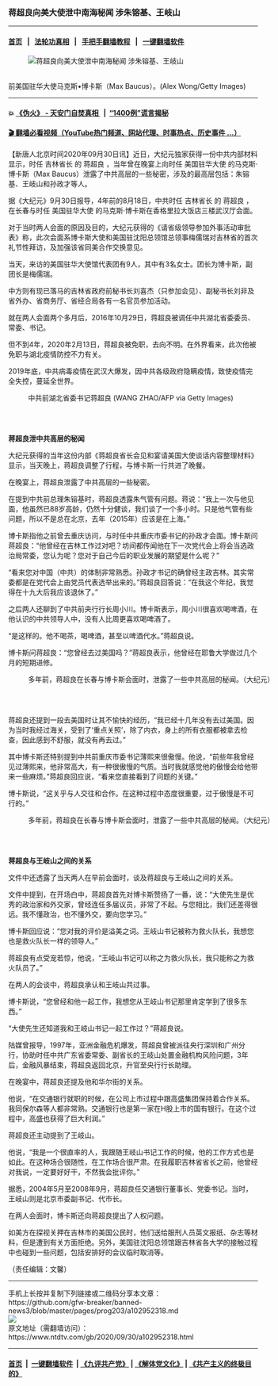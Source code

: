 ### 蒋超良向美大使泄中南海秘闻 涉朱镕基、王岐山
------------------------

#### [首页](https://github.com/gfw-breaker/banned-news3/blob/master/README.md) &nbsp;&nbsp;|&nbsp;&nbsp; [法轮功真相](https://github.com/begood0513/basic/blob/master/README.md)  &nbsp;&nbsp;|&nbsp;&nbsp; [手把手翻墙教程](https://github.com/gfw-breaker/guides/wiki)  &nbsp;&nbsp;|&nbsp;&nbsp; [一键翻墙软件](https://github.com/gfw-breaker/nogfw/blob/master/README.md)  



<div><div class="featured_image">
 <figure>
  <img alt="蒋超良向美大使泄中南海秘闻 涉朱镕基、王岐山" src="https://i.ntdtv.com/assets/uploads/2020/09/GettyImages-480004091-800x450.jpg"/>
 </figure><br/>
 <span class="caption">
  前美国驻华大使马克斯•博卡斯（Max Baucus）。(Alex Wong/Getty Images)
 </span>
</div>
</div><hr/>

#### 💥 [《伪火》 - 天安门自焚真相 ](http://158.247.195.190:10000/videos/blog/weihuo.html)&nbsp; |&nbsp; [“1400例”谎言揭秘  ](http://158.247.195.190:10000/videos/blog/jiexi1400.html)

#### [ 🎬  翻墙必看视频（YouTube热门频道、网站代理、时事热点、历史事件 ...）](https://github.com/gfw-breaker/links/blob/master/banned.md)

<div><div class="post_content" itemprop="articleBody">
 <p>
  【新唐人北京时间2020年09月30日讯】近日，大纪元独家获得一份中共内部材料显示，时任
  <ok href="https://www.ntdtv.com/gb/吉林省长.htm">
   吉林省长
  </ok>
  的
  <ok href="https://www.ntdtv.com/gb/蒋超良.htm">
   蒋超良
  </ok>
  ，当年曾在晚宴上向时任
  <ok href="https://www.ntdtv.com/gb/美国驻华大使.htm">
   美国驻华大使
  </ok>
  的马克斯‧博卡斯（Max Baucus）泄露了中共高层的一些秘密，涉及的最高层包括：朱镕基、王岐山和孙政才等人。
 </p>
 <p>
  据《大纪元》9月30日报导，4年前的8月18日，中共时任
  <ok href="https://www.ntdtv.com/gb/吉林省长.htm">
   吉林省长
  </ok>
  的
  <ok href="https://www.ntdtv.com/gb/蒋超良.htm">
   蒋超良
  </ok>
  ，在长春与时任
  <ok href="https://www.ntdtv.com/gb/美国驻华大使.htm">
   美国驻华大使
  </ok>
  的马克斯‧博卡斯在香格里拉大饭店三楼武汉厅会面。
 </p>
 <p>
  对于当时两人会面的原因及目的，大纪元获得的《请省级领导参加外事活动审批表》称，此次会面系博卡斯大使和美国驻沈阳总领馆总领事梅儒瑞对吉林省的首次礼节性拜访，及加强该省同美合作交换意见。
 </p>
 <p>
  当天，来访的美国驻华大使馆代表团有9人，其中有3名女士。团长为博卡斯，副团长是梅儒瑞。
 </p>
 <p>
  中方则有现已落马的吉林省政府前秘书长刘喜杰（只参加会见）、副秘书长刘非及省外办、省商务厅、省经合局各有一名官员参加活动。
 </p>
 <p>
  就在两人会面两个多月后，2016年10月29日，蒋超良被调任中共湖北省委委员、常委、书记。
 </p>
 <p>
  但不到4年，2020年2月13日，蒋超良被免职，去向不明。在外界看来，此次他被免职与湖北疫情防控不力有关。
 </p>
 <p>
  2019年底，中共病毒疫情在武汉大爆发，因中共各级政府隐瞒疫情，致使疫情完全失控，蔓延全世界。
 </p>
 <figure class="wp-caption alignnone" id="attachment_102952322" style="width: 600px">
  <ok href="https://i.ntdtv.com/assets/uploads/2020/09/GettyImages-156025180.jpg">
   <img alt="" class="size-medium wp-image-102952322" src="https://i.ntdtv.com/assets/uploads/2020/09/GettyImages-156025180-600x338.jpg"/>
  </ok>
  <br/><figcaption class="wp-caption-text">
   中共前湖北省委书记蒋超良 (WANG ZHAO/AFP via Getty Images)
  </figcaption><br/>
 </figure><br/>
 <p>
  <strong>
   蒋超良泄中共高层的秘闻
  </strong>
 </p>
 <p>
  大纪元获得的当年这份内部《蒋超良省长会见和宴请美国大使谈话内容整理材料》显示，当天晚上，蒋超良调整了行程，与博卡斯一行共进了晚餐。
 </p>
 <p>
  在晚宴上，蒋超良泄露了中共高层的一些秘密。
 </p>
 <p>
  在提到中共前总理朱镕基时，蒋超良透露朱气管有问题。蒋说：“我上一次与他见面，他虽然已88岁高龄，仍然十分健谈，我们谈了一个多小时。只是他气管有些问题，所以不是总在北京，去年（2015年）应该是在上海。”
 </p>
 <p>
  博卡斯指他之前曾去重庆访问，与时任中共重庆市委书记的孙政才会面。博卡斯问蒋超良：“他曾经在吉林工作过对吧？坊间都传闻他在下一次党代会上将会当选政治局常委，您认为呢？您对于自己今后的职业发展的期望是什么呢？”
 </p>
 <p>
  “看来您对中国（中共）的体制非常熟悉。孙政才书记的确曾经主政吉林。其实常委都是在党代会上由党员代表选举出来的。”蒋超良回答说：“在我这个年纪，我觉得在十九大后我应该退休了。”
 </p>
 <p>
  之后两人还聊到了中共前央行行长周小川。博卡斯表示，周小川很喜欢喝啤酒，在他认识的中共领导人中，没有人比周更喜欢喝啤酒了。
 </p>
 <p>
  “是这样的。他不喝茶，喝啤酒，甚至以啤酒代水。”蒋超良说。
 </p>
 <p>
  博卡斯问蒋超良：“您曾经去过美国吗？”蒋超良表示，他曾经在耶鲁大学做过几个月的短期进修。
 </p>
 <figure class="wp-caption alignnone" id="attachment_102952326" style="width: 600px">
  <ok href="https://i.ntdtv.com/assets/uploads/2020/09/2056662020-09-29-003011-3.jpg">
   <img alt="" class="size-medium wp-image-102952326" src="https://i.ntdtv.com/assets/uploads/2020/09/2056662020-09-29-003011-3-600x419.jpg"/>
  </ok>
  <br/><figcaption class="wp-caption-text">
   多年前，蒋超良在长春与博卡斯会面时，泄露了一些中共高层的秘闻。（大纪元）
  </figcaption><br/>
 </figure><br/>
 <p>
  蒋超良还提到一段去美国时让其不愉快的经历，“我已经十几年没有去过美国。因为当时我经过海关，受到了‘重点关照’，除了内衣，身上的所有衣服都被拿去检查，因此感到不舒服，就没有再去过。”
 </p>
 <p>
  其中博卡斯还特别提到中共前重庆市委书记薄熙来很傲慢。他说，“前些年我曾经见过薄熙来，他非常高大，有一种很傲慢的气质。当时我就感觉他的傲慢会给他带来一些麻烦。”蒋超良回应说，“看来您直接看到了问题的关键。”
 </p>
 <p>
  博卡斯说，“这关乎与人交往和合作。在这种过程中态度很重要，过于傲慢是不可行的。”
 </p>
 <figure class="wp-caption alignnone" id="attachment_102952327" style="width: 600px">
  <ok href="https://i.ntdtv.com/assets/uploads/2020/09/78965232020-09-29-090933.jpg">
   <img alt="" class="size-medium wp-image-102952327" src="https://i.ntdtv.com/assets/uploads/2020/09/78965232020-09-29-090933-600x521.jpg"/>
  </ok>
  <br/><figcaption class="wp-caption-text">
   多年前，蒋超良在长春与博卡斯会面时，泄露了一些中共高层的秘闻。（大纪元）
  </figcaption><br/>
 </figure><br/>
 <p>
  <strong>
   蒋超良与王岐山之间的关系
  </strong>
 </p>
 <p>
  文件中还透露了当天两人在早前会面时，谈及蒋超良与王岐山之间的关系。
 </p>
 <p>
  文件中提到，在开场白中，蒋超良首先对博卡斯赞扬了一番，说：“大使先生是优秀的政治家和外交家，曾经连任多届议员，非常了不起。与您相比，我们还差得很远。我不懂政治，也不懂外交，要向您学习。”
 </p>
 <p>
  博卡斯回应说：“您对我的评价是溢美之词。王岐山书记被称为救火队长，我想您也是救火队长一样的领导人。”
 </p>
 <p>
  蒋超良有点受宠若惊，他说，“王岐山书记可以称之为救火队长，我只能称之为救火队员了。”
 </p>
 <p>
  在两人的会谈中，蒋超良承认和王岐山共过事。
 </p>
 <p>
  博卡斯说，“您曾经和他一起工作，我想您从王岐山书记那里肯定学到了很多东西。”
 </p>
 <p>
  “大使先生还知道我和王岐山书记一起工作过？”蒋超良说。
 </p>
 <p>
  陆媒曾报导，1997年，亚洲金融危机爆发，蒋超良曾被派往央行深圳和广州分行，协助时任中共广东省委常委、副省长的王岐山处置金融机构风险问题，3年后，金融风暴结束，蒋超良返回北京，升官至央行行长助理。
 </p>
 <p>
  在晚宴中，蒋超良还提及他和华尔街的关系。
 </p>
 <p>
  他说，“在交通银行就职的时候，在公司上市过程中跟高盛集团保持着合作关系。我同保尔森等人都非常熟。交通银行也是第一家在H股上市的国有银行。在这个过程中，高盛也获得了巨大利润。”
 </p>
 <p>
  蒋超良还主动提到了王岐山。
 </p>
 <p>
  他说，“我是一个很直率的人，我跟随王岐山书记工作的时候，他的工作方式也是如此。在这种场合很随性，在工作场合很严肃。在我履职吉林省省长之前，他曾经对我说，一定要好好干，不然我会批评你。”
 </p>
 <p>
  据悉，2004年5月至2008年9月，蒋超良任交通银行董事长、党委书记。当时，王岐山则是北京市委副书记、代市长。
 </p>
 <p>
  在两人会面时，博卡斯还向蒋超良提出了人权问题。
 </p>
 <p>
  如美方在探视关押在吉林市的美国公民时，他们送给服刑人员英文报纸、杂志等材料，但是遭到有关方面拒绝。另外，美国驻沈阳总领馆跟吉林省各大学的接触过程中也碰到一些问题，包括安排好的会议临时取消等。
 </p>
 <p>
  （责任编辑：文馨）
 </p>
 <div class="single_ad">
 </div>
</div>
</div>
<hr/>
手机上长按并复制下列链接或二维码分享本文章：<br/>
https://github.com/gfw-breaker/banned-news3/blob/master/pages/prog203/a102952318.md <br/>
<a href='https://github.com/gfw-breaker/banned-news3/blob/master/pages/prog203/a102952318.md'><img src='https://github.com/gfw-breaker/banned-news3/blob/master/pages/prog203/a102952318.md.png'/></a> <br/>
原文地址（需翻墙访问）：https://www.ntdtv.com/gb/2020/09/30/a102952318.html


------------------------
#### [首页](https://github.com/gfw-breaker/banned-news3/blob/master/README.md) &nbsp;|&nbsp; [一键翻墙软件](https://github.com/gfw-breaker/nogfw/blob/master/README.md) &nbsp;| [《九评共产党》](https://github.com/gfw-breaker/9ping.md/blob/master/README.md#九评之一评共产党是什么) | [《解体党文化》](https://github.com/gfw-breaker/jtdwh.md/blob/master/README.md) | [《共产主义的终极目的》](https://github.com/gfw-breaker/gczydzjmd.md/blob/master/README.md)


<img src='http://gfw-breaker.win/banned-news3/pages/prog203/a102952318.md' width='0px' height='0px'/>